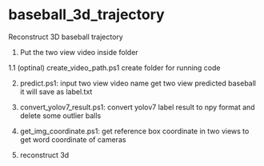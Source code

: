# baseball_3d_trajectory
Reconstruct 3D baseball trajectory


1. Put the two view video inside folder

1.1 (optinal) create_video_path.ps1
create folder for running code

2. predict.ps1: input two view video name
get two view predicted baseball
it will save as label.txt

3. convert_yolov7_result.ps1: convert yolov7 label result to npy format and delete some outlier balls

4. get_img_coordinate.ps1:
get reference box coordinate in two views to get word coordinate of cameras 

5. reconstruct 3d